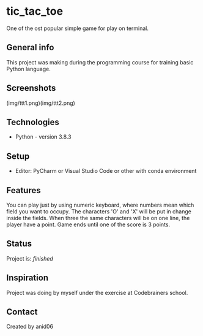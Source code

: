 # tic_tac_toe 
One of the ost popular simple game for play on terminal.

## General info
This project was making during the programming course for training basic Python language.

## Screenshots
(img/ttt1.png)(img/ttt2.png)

## Technologies
* Python - version 3.8.3

## Setup
* Editor: PyCharm or Visual Studio Code or other with conda environment

## Features
You can play just by using numeric keyboard, where numbers mean which field you want to occupy. The characters 'O' and 'X' will be put in change inside the fields. When three the same characters will be on one line, the player have a point. Game ends until one of the score is 3 points.

## Status
Project is:  _finished_

## Inspiration
Project was doing by myself under the exercise at Codebrainers school.

## Contact
Created by anid06
